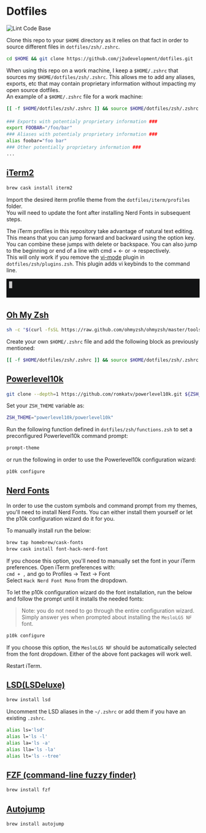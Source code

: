 # Dotfiles

![Lint Code Base](https://github.com/j2udevelopment/dotfiles/workflows/Lint%20Code%20Base/badge.svg)

Clone this repo to your `$HOME` directory as it relies on that fact in order to
source different files in `dotfiles/zsh/.zshrc`.

```zsh
cd $HOME && git clone https://github.com/j2udevelopment/dotfiles.git
```

When using this repo on a work machine, I keep a `$HOME/.zshrc` that sources my
`$HOME/dotfiles/zsh/.zshrc`. This allows me to add any aliases, exports, etc
that may contain proprietary information without impacting my open source
dotfiles.  
An example of a `$HOME/.zshrc` file for a work machine:

```zsh
[[ -f $HOME/dotfiles/zsh/.zshrc ]] && source $HOME/dotfiles/zsh/.zshrc

### Exports with potentialy proprietary information ###
export FOOBAR="/foo/bar"
### Aliases with potentialy proprietary information ###
alias foobar="foo bar"
### Other potentially proprietary information ###
...
```

## [iTerm2](https://www.iterm2.com/)

```zsh
brew cask install iterm2
```

Import the desired iterm profile theme from the `dotfiles/iterm/profiles`
folder.  
You will need to update the font after installing Nerd Fonts in subsequent
steps.

The iTerm profiles in this repository take advantage of natural text editing.
This means that you can jump forward and backward using the option key. You can
combine these jumps with delete or backspace. You can also jump to the beginning
or end of a line with cmd + &#8592; or &#8594; respectively.  
This will only work if you remove the
[vi-mode](https://github.com/ohmyzsh/ohmyzsh/tree/master/plugins/vi-mode) plugin
in `dotfiles/zsh/plugins.zsh`. This plugin adds vi keybinds to the command line.

![iTerm](assets/iterm-natural-text-editing.gif)

## [Oh My Zsh](https://ohmyz.sh/)

```zsh
sh -c "$(curl -fsSL https://raw.github.com/ohmyzsh/ohmyzsh/master/tools/install.sh)"
```

Create your own `$HOME/.zshrc` file and add the following block as previously
mentioned:

```zsh
[[ -f $HOME/dotfiles/zsh/.zshrc ]] && source $HOME/dotfiles/zsh/.zshrc
```

## [Powerlevel10k](https://github.com/romkatv/powerlevel10k)

```bash
git clone --depth=1 https://github.com/romkatv/powerlevel10k.git ${ZSH_CUSTOM:-~/.oh-my-zsh/custom}/themes/powerlevel10k
```

Set your `ZSH_THEME` variable as:

```bash
ZSH_THEME="powerlevel10k/powerlevel10k"
```

Run the following function defined in `dotfiles/zsh/functions.zsh` to set a
preconfigured Powerlevel10k command prompt:

```zsh
prompt-theme
```

or run the following in order to use the Powerlevel10k configuration wizard:

```zsh
p10k configure
```

## [Nerd Fonts](https://github.com/ryanoasis/nerd-fonts)

In order to use the custom symbols and command prompt from my themes, you'll
need to install Nerd Fonts. You can either install them yourself or let the p10k
configuration wizard do it for you.

To manually install run the below:

```zsh
brew tap homebrew/cask-fonts
brew cask install font-hack-nerd-font
```

If you choose this option, you'll need to manually set the font in your iTerm
preferences. Open iTerm preferences with:  
`cmd + ,` and go to Profiles -> Text -> Font  
Select `Hack Nerd Font Mono` from the dropdown.

To let the p10k configuration wizard do the font installation, run the below and
follow the prompt until it installs the needed fonts:

> Note: you do not need to go through the entire configuration wizard. Simply
> answer yes when prompted about installing the `MesloLGS NF` font.

```zsh
p10k configure
```

If you choose this option, the `MesloLGS NF` should be automatically selected
from the font dropdown. Either of the above font packages will work well.

Restart iTerm.

## [LSD(LSDeluxe)](https://github.com/Peltoche/lsd)

```zsh
brew install lsd
```

Uncomment the LSD aliases in the `~/.zshrc` or add them if you have an existing
`.zshrc`.

```zsh
alias ls='lsd'
alias l='ls -l'
alias la='ls -a'
alias lla='ls -la'
alias lt='ls --tree'
```

## [FZF (command-line fuzzy finder)](https://github.com/junegunn/fzf)

```zsh
brew install fzf
```

## [Autojump](https://github.com/wting/autojump)

```zsh
brew install autojump
```
